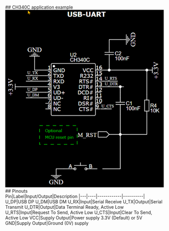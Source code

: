 <br>
## CH340C application example
<img src="CH340C_Schematic.png" alt="Logo" max-width="600" max-height="600">
<br>
## Pinouts
<br>
Pin|Label|Input/Output|Description
|---|----|------------|----------|
U_DP|USB DP
U_DM|USB DM
U_RX|Input|Serial Receive
U_TX|Output|Serial Transmit
U_DTR|Output|Data Terminal Ready, Active Low
U_RTS|Input|Request To Send, Active Low
U_CTS|Input|Clear To Send, Active Low
VCC|Supply Output|Power supply 3.3V (Default) or 5V
GND|Supply Output|Ground (0V) supply